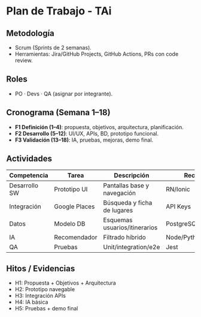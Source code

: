 # Plan de Trabajo - TAi

## Metodología
- Scrum (Sprints de 2 semanas).
- Herramientas: Jira/GitHub Projects, GitHub Actions, PRs con code review.

## Roles
- PO · Devs · QA (asignar por integrante).

## Cronograma (Semana 1–18)
- **F1 Definición (1–4)**: propuesta, objetivos, arquitectura, planificación.
- **F2 Desarrollo (5–12)**: UI/UX, APIs, BD, prototipo funcional.
- **F3 Validación (13–18)**: IA, pruebas, mejoras, demo final.

## Actividades
| Competencia     | Tarea             | Descripción                               | Recursos           | Duración | Responsable | Observaciones |
|-----------------|-------------------|-------------------------------------------|--------------------|----------|-------------|---------------|
| Desarrollo SW   | Prototipo UI      | Pantallas base y navegación               | RN/Ionic           | 2 sem    |             |               |
| Integración     | Google Places     | Búsqueda y ficha de lugares               | API Keys           | 1 sem    |             |               |
| Datos           | Modelo DB         | Esquemas usuarios/itinerarios             | PostgreSQL/MongoDB | 1 sem    |             |               |
| IA              | Recomendador      | Filtrado híbrido                          | Node/Python        | 2 sem    |             |               |
| QA              | Pruebas           | Unit/integration/e2e                      | Jest               | 2 sem    |             |               |

## Hitos / Evidencias
- H1: Propuesta + Objetivos + Arquitectura
- H2: Prototipo navegable
- H3: Integración APIs
- H4: IA básica
- H5: Pruebas + demo final
